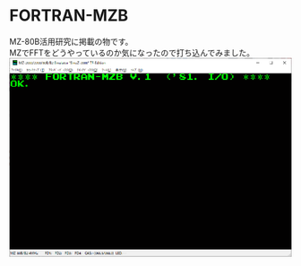 # FORTRAN-MZB  
MZ-80B活用研究に掲載の物です。  
MZでFFTをどうやっているのか気になったので打ち込んでみました。  
![](https://github.com/mkomakonkon/MZ-2000/blob/master/image/FORTRAN-MZB.png?raw=true)
